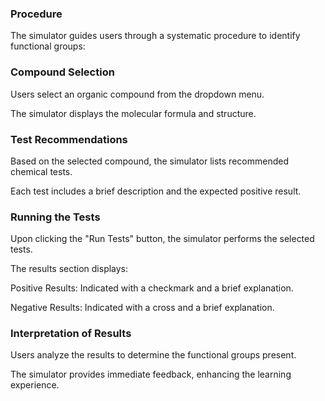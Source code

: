 
###  Procedure 
The simulator guides users through a systematic procedure to identify functional groups:

###  Compound Selection
Users select an organic compound from the dropdown menu.

The simulator displays the molecular formula and structure.

### Test Recommendations
Based on the selected compound, the simulator lists recommended chemical tests.

Each test includes a brief description and the expected positive result.

### Running the Tests
Upon clicking the "Run Tests" button, the simulator performs the selected tests.

The results section displays:

Positive Results: Indicated with a checkmark and a brief explanation.

Negative Results: Indicated with a cross and a brief explanation.

### Interpretation of Results
Users analyze the results to determine the functional groups present.

The simulator provides immediate feedback, enhancing the learning experience.

